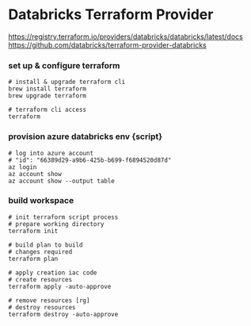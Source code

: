 # Databricks Terraform Provider
https://registry.terraform.io/providers/databricks/databricks/latest/docs  
https://github.com/databricks/terraform-provider-databricks  

### set up & configure terraform
```shell
# install & upgrade terraform cli
brew install terraform
brew upgrade terraform

# terraform cli access
terraform
```

### provision azure databricks env {script}
```shell
# log into azure account
# "id": "66389d29-a9b6-425b-b699-f6894520d87d"
az login
az account show
az account show --output table
```

### build workspace
```shell
# init terraform script process
# prepare working directory
terraform init

# build plan to build
# changes required
terraform plan

# apply creation iac code
# create resources
terraform apply -auto-approve

# remove resources [rg]
# destroy resources
terraform destroy -auto-approve
```